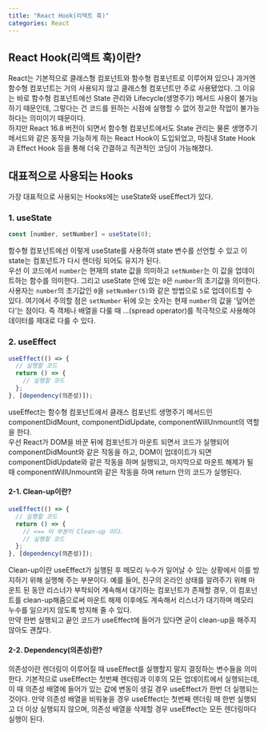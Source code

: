 ```yaml
---
title: "React Hook(리액트 훅)"
categories: React
---
```


## React Hook(리액트 훅)이란?

React는 기본적으로 클래스형 컴포넌트와 함수형 컴포넌트로 이루어져 있으나 과거엔 함수형 컴포넌트는 거의 사용되지 않고 클래스형 컴포넌트만 주로 사용됐었다. 그 이유는 바로 함수형 컴포넌트에선 State 관리와 Lifecycle(생명주기) 메서드 사용이 불가능 하기 때문인데, 그렇다는 건 코드를 원하는 시점에 실행할 수 없어 정교한 작업이 불가능하다는 의미이기 때문이다.  
하지만 React 16.8 버전이 되면서 함수형 컴포넌트에서도 State 관리는 물론 생명주기 메서드와 같은 동작을 가능하게 하는 React Hook이 도입되었고, 마침내 State Hook과 Effect Hook 등을 통해 더욱 간결하고 직관적인 코딩이 가능해졌다.

## 대표적으로 사용되는 Hooks

가장 대표적으로 사용되는 Hooks에는 useState와 useEffect가 있다.

### 1. useState

```jsx
const [number, setNumber] = useState(0);
```

함수형 컴포넌트에선 이렇게 useState를 사용하여 state 변수를 선언할 수 있고 이 state는 컴포넌트가 다시 렌더링 되어도 유지가 된다.  
우선 이 코드에서 `number`는 현재의 state 값을 의미하고 `setNumber`는 이 값을 업데이트하는 함수를 의미한다. 그리고 useState 안에 있는 `0`은 `number`의 초기값을 의미한다. 사용자는 `number`의 초기값인 `0`을 `setNumber(5)`와 같은 방법으로 `5`로 업데이트할 수 있다. 여기에서 주의할 점은 `setNumber` 뒤에 오는 숫자는 현재 `number`의 값을 '덮어쓴다'는 점이다. 즉 객체나 배열을 다룰 때 ...(spread operator)를 적극적으로 사용해야 데이터를 제대로 다룰 수 있다.

### 2. useEffect

```jsx
useEffect(() => {
  // 실행할 코드
  return () => {
    // 실행할 코드
  };
}, [dependency(의존성)]);
```

useEffect는 함수형 컴포넌트에서 클래스 컴포넌트 생명주기 메서드인 componentDidMount, componentDidUpdate, componentWillUnmount의 역할을 한다.  
우선 React가 DOM을 바꾼 뒤에 컴포넌트가 마운트 되면서 코드가 실행되어 componentDidMount와 같은 작동을 하고, DOM이 업데이트가 되면 componentDidUpdate와 같은 작동을 하며 실행되고, 마지막으로 마운트 해제가 될 때 componentWillUnmount와 같은 작동을 하며 return 안의 코드가 실행된다.

#### 2-1. Clean-up이란?

```jsx
useEffect(() => {
  // 실행할 코드
  return () => {
    // <== 이 부분이 Clean-up 이다.
    // 실행할 코드
  };
}, [dependency(의존성)]);
```

Clean-up이란 useEffect가 실행된 후 메모리 누수가 일어날 수 있는 상황에서 이를 방지하기 위해 실행해 주는 부분이다. 예를 들어, 친구의 온라인 상태를 알려주기 위해 마운트 된 동안 리스너가 부착되어 계속해서 대기하는 컴포넌트가 존재할 경우, 이 컴포넌트를 clean-up해줌으로써 마운트 해제 이후에도 계속해서 리스너가 대기하며 메모리 누수를 일으키지 않도록 방지해 줄 수 있다.  
만약 한번 실행되고 끝인 코드가 useEffect에 들어가 있다면 굳이 clean-up을 해주지 않아도 괜찮다.

#### 2-2. Dependency(의존성)란?

의존성이란 렌더링이 이루어질 때 useEffect를 실행할지 말지 결정하는 변수들을 의미한다. 기본적으로 useEffect는 첫번째 렌더링과 이후의 모든 업데이트에서 실행되는데, 이 때 의존성 배열에 들어가 있는 값에 변동이 생길 경우 useEffect가 한번 더 실행되는 것이다. 만약 의존성 배열을 비워놓을 경우 useEffect는 첫번째 렌더링 때 한번 실행되고 더 이상 실행되지 않으며, 의존성 배열을 삭제할 경우 useEffect는 모든 렌더링마다 실행이 된다.
